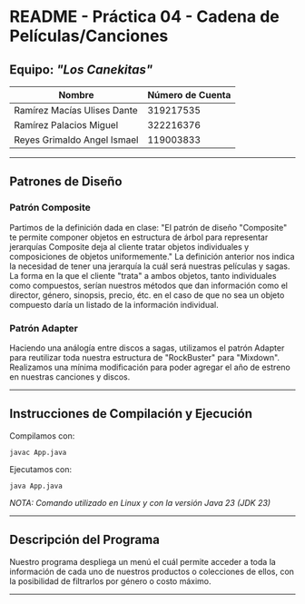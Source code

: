 # README - Práctica 04 - Cadena de Películas/Canciones

## Equipo: *"Los Canekitas"*

| Nombre                          | Número de Cuenta |
|---------------------------------|------------------|
| Ramírez Macías Ulises Dante     | 319217535        |
| Ramírez Palacios Miguel         | 322216376        |
| Reyes Grimaldo Angel Ismael     | 119003833        |

---      

## Patrones de Diseño

### Patrón **Composite**
Partimos de la definición dada en clase: "El patrón de diseño "Composite" te permite componer objetos en estructura de árbol para representar jerarquías Composite deja al cliente tratar objetos individuales y composiciones de objetos uniformemente." La definición anterior nos indica la necesidad de tener una jerarquía la cuál será nuestras películas y sagas. La forma en la que el cliente "trata" a ambos objetos, tanto individuales como compuestos, serían nuestros métodos que dan información como el director, género, sinopsis, precio, étc. en el caso de que no sea un objeto compuesto daría un listado de la información individual.

### Patrón **Adapter**
Haciendo una análogía entre discos a sagas, utilizamos el patrón Adapter para reutilizar toda nuestra estructura de "RockBuster" para "Mixdown". Realizamos una mínima modificación para poder agregar el año de estreno en nuestras canciones y discos.

---

## Instrucciones de Compilación y Ejecución

  Compilamos con:
  ```
  javac App.java
  ```
  Ejecutamos con:
  ```
  java App.java
  ```

*NOTA: Comando utilizado en Linux y con la versión Java 23 (JDK 23)*

---

## Descripción del Programa
Nuestro programa despliega un menú el cuál permite acceder a toda la información de cada uno de nuestros productos o colecciones de ellos, con la posibilidad de filtrarlos por género o costo máximo.

---
